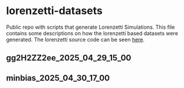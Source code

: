 # lorenzetti-datasets
Public repo with scripts that generate Lorenzetti Simulations. 
This file contains some descriptions on how the lorenzetti based datasets were generated.
The lorenzetti source code can be seen [here](https://github.com/lorenzetti-hep/lorenzetti).

## gg2H2ZZ2ee_2025_04_29_15_00

## minbias_2025_04_30_17_00

